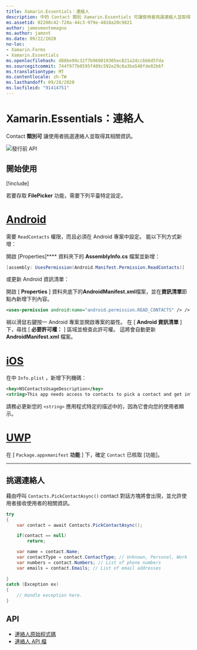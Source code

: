 ```yaml
---
title: Xamarin.Essentials：連絡人
description: 中的 Contact 類別 Xamarin.Essentials 可讓使用者挑選連絡人並取得其相關資訊。
ms.assetid: 02280c42-720a-44c3-979e-4818a20c9821
author: jamesmontemagno
ms.author: jamont
ms.date: 09/22/2020
no-loc:
- Xamarin.Forms
- Xamarin.Essentials
ms.openlocfilehash: d88be99c32f7b969019305ec821a2dccbb6d5fda
ms.sourcegitcommit: 744f977b0595f489c592e29c8a3ba548fde02b6f
ms.translationtype: MT
ms.contentlocale: zh-TW
ms.lasthandoff: 09/28/2020
ms.locfileid: "91414751"
---
```

# <a name="no-locxamarinessentials-contacts"></a>Xamarin.Essentials：連絡人

Contact **類別可** 讓使用者挑選連絡人並取得其相關資訊。

![發行前 API](~/media/shared/preview.png)

## <a name="get-started"></a>開始使用

[!include[](~/essentials/includes/get-started.md)]

若要存取 **FilePicker** 功能，需要下列平臺特定設定。

# <a name="android"></a>[Android](#tab/android)

需要 `ReadContacts` 權限，而且必須在 Android 專案中設定。 能以下列方式新增：

開啟 [Properties]**** 資料夾下的 **AssemblyInfo.cs** 檔案並新增：

```csharp
[assembly: UsesPermission(Android.Manifest.Permission.ReadContacts)]
```

或更新 Android 資訊清單：

開啟 [ **Properties** ] 資料夾底下的**AndroidManifest.xml**檔案，並在**資訊清單**節點內新增下列內容。

```xml
<uses-permission android:name="android.permission.READ_CONTACTS" /> />
```

禍以滑鼠右鍵按一 Android 專案並開啟專案的屬性。 在 [ **Android 資訊清單** ] 下，尋找 [ **必要許可權：** ] 區域並檢查此許可權。 這將會自動更新 **AndroidManifest.xml** 檔案。

# <a name="ios"></a>[iOS](#tab/ios)

在中 `Info.plist` ，新增下列機碼：

```xml
<key>NSContactsUsageDescription</key>
<string>This app needs access to contacts to pick a contact and get info.</string>
```

請務必更新您的 `<string>` 應用程式特定的描述中的，因為它會向您的使用者顯示。

# <a name="uwp"></a>[UWP](#tab/uwp)

在 [ `Package.appxmanifest` **功能** ] 下，確定 `Contact` 已核取 [功能]。

-----

## <a name="picking-a-contact"></a>挑選連絡人

藉由呼叫 `Contacts.PickContactAsync()` contact 對話方塊將會出現，並允許使用者接收使用者的相關資訊。


```csharp
try
{
    var contact = await Contacts.PickContactAsync();

    if(contact == null)
        return;

    var name = contact.Name;
    var contactType = contact.ContactType; // Unknown, Personal, Work
    var numbers = contact.Numbers; // List of phone numbers
    var emails = contact.Emails; // List of email addresses 
    
}
catch (Exception ex)
{
    // Handle exception here.
}
```


## <a name="api"></a>API

- [連絡人原始程式碼](https://github.com/xamarin/Essentials/tree/main/Xamarin.Essentials/Contacts)
- [連絡人 API 檔](xref:Xamarin.Essentials.Contacts)
